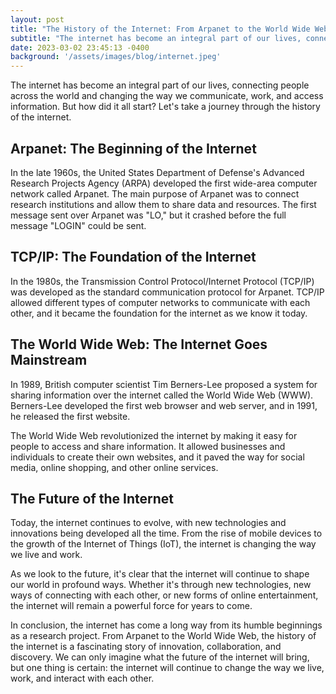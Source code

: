 ```yaml
---
layout: post
title: "The History of the Internet: From Arpanet to the World Wide Web"
subtitle: "The internet has become an integral part of our lives, connecting people across the world and changing the way we communicate, work, and access information."
date: 2023-03-02 23:45:13 -0400
background: '/assets/images/blog/internet.jpeg'
---
```


The internet has become an integral part of our lives, connecting people across the world and changing the way we communicate, work, and access information. But how did it all start? Let's take a journey through the history of the internet.

## Arpanet: The Beginning of the Internet
In the late 1960s, the United States Department of Defense's Advanced Research Projects Agency (ARPA) developed the first wide-area computer network called Arpanet. The main purpose of Arpanet was to connect research institutions and allow them to share data and resources. The first message sent over Arpanet was "LO," but it crashed before the full message "LOGIN" could be sent.

## TCP/IP: The Foundation of the Internet
In the 1980s, the Transmission Control Protocol/Internet Protocol (TCP/IP) was developed as the standard communication protocol for Arpanet. TCP/IP allowed different types of computer networks to communicate with each other, and it became the foundation for the internet as we know it today.

## The World Wide Web: The Internet Goes Mainstream
In 1989, British computer scientist Tim Berners-Lee proposed a system for sharing information over the internet called the World Wide Web (WWW). Berners-Lee developed the first web browser and web server, and in 1991, he released the first website.

The World Wide Web revolutionized the internet by making it easy for people to access and share information. It allowed businesses and individuals to create their own websites, and it paved the way for social media, online shopping, and other online services.

## The Future of the Internet
Today, the internet continues to evolve, with new technologies and innovations being developed all the time. From the rise of mobile devices to the growth of the Internet of Things (IoT), the internet is changing the way we live and work.

As we look to the future, it's clear that the internet will continue to shape our world in profound ways. Whether it's through new technologies, new ways of connecting with each other, or new forms of online entertainment, the internet will remain a powerful force for years to come.

In conclusion, the internet has come a long way from its humble beginnings as a research project. From Arpanet to the World Wide Web, the history of the internet is a fascinating story of innovation, collaboration, and discovery. We can only imagine what the future of the internet will bring, but one thing is certain: the internet will continue to change the way we live, work, and interact with each other.